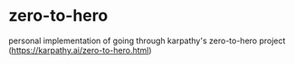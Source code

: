 # zero-to-hero
personal implementation of going through karpathy's zero-to-hero project (https://karpathy.ai/zero-to-hero.html)
